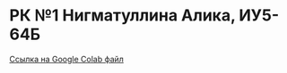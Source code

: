 # РК №1 Нигматуллина Алика, ИУ5-64Б

[Ссылка на Google Colab файл](https://colab.research.google.com/drive/1stSoC-Nrf6xH5Pq_iSBAELZpWg8vNRS4#scrollTo=3JJrf_TIyQ5X)
